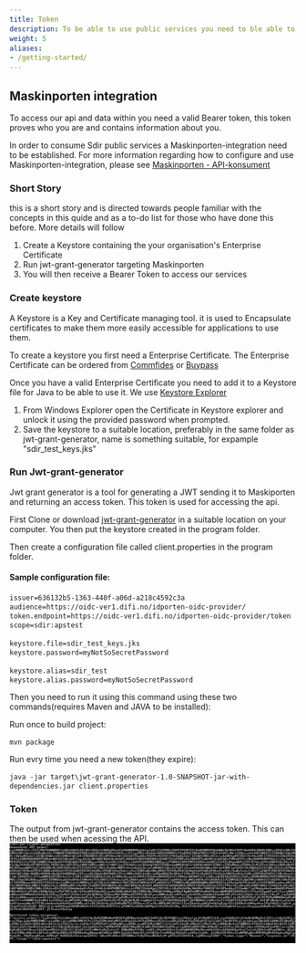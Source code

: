 ```yaml
---
title: Token
description: To be able to use public services you need to ble able to authenticate and have the necessary permissions. 
weight: 5
aliases:
- /getting-started/
---
```


## Maskinporten integration 

To access our api and data within you need a valid Bearer token, this token proves who you are and contains information about you. 

In order to consume Sdir public services a Maskinporten-integration need to be established. For more information regarding how to configure and use Maskinporten-integration, please see [Maskinporten - API-konsument](https://difi.github.io/felleslosninger/maskinporten_guide_apikonsument.html)

### Short Story
this is a short story and is directed towards people familiar with the concepts in this quide and as a to-do list for those who have done this before. More details will follow

1. Create a Keystore containing the your organisation's Enterprise Certificate
2. Run jwt-grant-generator targeting Maskinporten
3. You will then receive a Bearer Token to access our services

### Create keystore

A Keystore is a Key and Certificate managing tool. it is used to Encapsulate certificates to make them more easily accessible for applications to use them.

To create a keystore you first need a Enterprise Certificate. The Enterprise Certificate can be ordered from [Commfides](https://www.commfides.com/commfides-virksomhetssertifikat/) or [Buypass](https://www.buypass.no/produkter/virksomhetssertifikat-esegl)

Once you have a valid Enterprise Certificate you need to add it to a Keystore file for Java to be able to use it. We use [Keystore Explorer](https://keystore-explorer.org/)

1. From Windows Explorer open the Certificate in Keystore explorer and unlock it using the provided password when prompted.
2. Save the keystore to a suitable location, preferably in the same folder as jwt-grant-generator, name is something suitable, for expample "sdir_test_keys.jks"

### Run Jwt-grant-generator

Jwt grant generator is a tool for generating a JWT sending it to Maskiporten and returning an access token. This token is used for accessing the api.

First Clone or download [jwt-grant-generator](https://github.com/difi/jwt-grant-generator) in a suitable location on your computer. You then put the keystore created in the program folder.

Then create a configuration file called client.properties in the program folder. 

#### Sample configuration file:

```
issuer=636132b5-1363-440f-a06d-a218c4592c3a
audience=https://oidc-ver1.difi.no/idporten-oidc-provider/
token.endpoint=https://oidc-ver1.difi.no/idporten-oidc-provider/token
scope=sdir:apstest

keystore.file=sdir_test_keys.jks
keystore.password=myNotSoSecretPassword 

keystore.alias=sdir_test
keystore.alias.password=myNotSoSecretPassword
```

Then you need to run it using this command using these two commands(requires Maven and JAVA to be installed):

Run once to build project:
```
mvn package
```
Run evry time you need a new token(they expire):
```
java -jar target\jwt-grant-generator-1.0-SNAPSHOT-jar-with-dependencies.jar client.properties
```

### Token

The output from jwt-grant-generator contains the access token. This can then be used when acessing the API.
![](jwtgrantgenrun.png)

